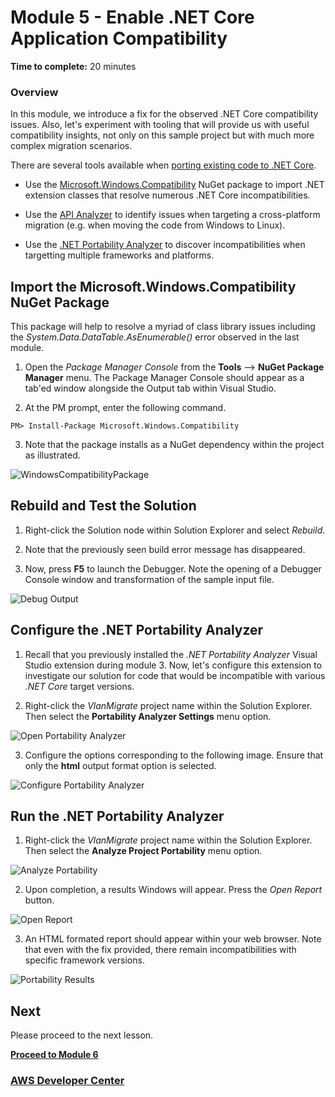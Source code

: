 # Module 5 - Enable .NET Core Application Compatibility

**Time to complete:** 20 minutes

### Overview

In this module, we introduce a fix for the observed .NET Core compatibility issues.  Also, let's experiment with tooling that will provide us with useful compatibility insights, not only on this sample project but with much more complex migration scenarios.

There are several tools available when [porting existing code to .NET Core](https://docs.microsoft.com/en-us/dotnet/core/porting/index).  

* Use the [Microsoft.Windows.Compatibility](https://docs.microsoft.com/en-us/dotnet/core/porting/windows-compat-pack) NuGet package to import .NET extension classes that resolve numerous .NET Core incompatibilities.

* Use the [API Analyzer](https://devblogs.microsoft.com/dotnet/introducing-api-analyzer/) to identify issues when targeting a cross-platform migration (e.g. when moving the code from Windows to Linux).

* Use the [.NET Portability Analyzer](https://docs.microsoft.com/en-us/dotnet/standard/analyzers/portability-analyzer) to discover incompatibilities when targetting multiple frameworks and platforms.


## Import the Microsoft.Windows.Compatibility NuGet Package

This package will help to resolve a myriad of class library issues including the *System.Data.DataTable.AsEnumerable()* error observed in the last module.

1. Open the *Package Manager Console* from the **Tools** --> **NuGet Package Manager** menu. The Package Manager Console should appear as a tab'ed window alongside the Output tab within Visual Studio.

2. At the PM prompt, enter the following command.

``` shell
PM> Install-Package Microsoft.Windows.Compatibility
```

3. Note that the package installs as a NuGet dependency within the project as illustrated.

![WindowsCompatibilityPackage](/images/module-5/MicrosoftWindowsCompatibilityNuget-1.jpg)


## Rebuild and Test the Solution

1. Right-click the Solution node within Solution Explorer and select *Rebuild*.

2. Note that the previously seen build error message has disappeared.  

3. Now, press **F5** to launch the Debugger.  Note the opening of a Debugger Console window and transformation of the sample input file.

![Debug Output](/images/module-5/DebugOutput-1.jpg)


## Configure the .NET Portability Analyzer

1. Recall that you previously installed the *.NET Portability Analyzer* Visual Studio extension during module 3.  Now, let's configure this extension to investigate our solution for code that would be incompatible with various *.NET Core* target versions.  

2. Right-click the *VlanMigrate* project name within the Solution Explorer.  Then select the **Portability Analyzer Settings** menu option.

![Open Portability Analyzer](/images/module-5/OpenPortabilityAnalyzerSettings-1.jpg)

3. Configure the options corresponding to the following image.  Ensure that only the **html** output format option is selected.

![Configure Portability Analyzer](/images/module-5/PortabilityAnalyzerConfigure-2.jpg)


## Run the .NET Portability Analyzer

1. Right-click the *VlanMigrate* project name within the Solution Explorer. Then select the **Analyze Project Portability** menu option.

![Analyze Portability](/images/module-5/AnalyzePortability-1.jpg)

2. Upon completion, a results Windows will appear.  Press the *Open Report* button.

![Open Report](/images/module-5/OpenPortabilityAnalyzerReport-1.jpg)

3. An HTML formated report should appear within your web browser.  Note that even with the fix provided, there remain incompatibilities with specific framework versions.  

![Portability Results](/images/module-5/PortabilityResults-1.jpg)


## Next

Please proceed to the next lesson.

**[Proceed to Module 6](/module-6)**


### [AWS Developer Center](https://developer.aws)
